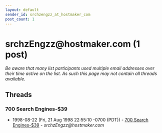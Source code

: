 ```yaml
---
layout: default
sender_id: srchzengzz_at_hostmaker_com
post_count: 1
---
```


# srchzEngzz<span>@</span>hostmaker.com (1 post)

_Be aware that many list participants used multiple email addresses over their time active on the list. As such this page may not contain all threads available._

## Threads

### 700 Search Engines-$39
+ 1998-08-22 (Fri, 21 Aug 1998 22:55:10 -0700 (PDT)) - [700 Search Engines-$39](/archive/1998/08/2e0d403eaf90b2e961e5fd12cc26383a8f443aeda7cecb17bca56509a9df3353) - _srchzEngzz@hostmaker.com_


